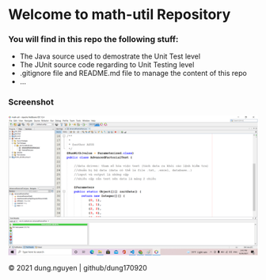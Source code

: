 # Welcome to math-util Repository

### You will find in this repo the following stuff:
* The Java source used to demostrate the Unit Test level
* The JUnit source code regarding to Unit Testing level
* .gitignore file and README.md file to manage the content of this repo
* ...

### Screenshot 
![](https://github.com/dung170920/math-util/blob/main/images/math-util.png)

© 2021 dung.nguyen | github/dung170920